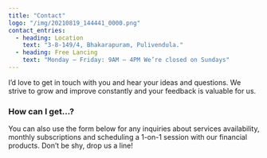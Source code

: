 ```yaml
---
title: "Contact"
logo: "/img/20210819_144441_0000.png"
contact_entries:
  - heading: Location
    text: "3-8-149/4, Bhakarapuram, Pulivendula."
  - heading: Free Lancing
    text: "Monday – Friday: 9AM – 4PM We’re closed on Sundays"
---
```


I’d love to get in touch with you and hear your ideas and
questions. We strive to grow and improve constantly and your feedback
is valuable for us.

<h3 class="f4 b lh-title mb2">How can I get…?</h3>

You can also use the form below for any inquiries about services
availability, monthly subscriptions and scheduling a 1-on-1 session
with our financial products. Don’t be shy, drop us a line!
